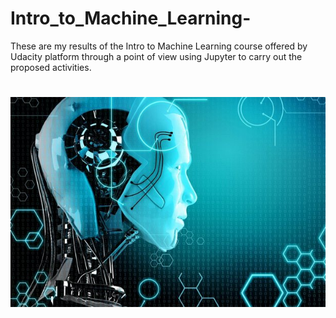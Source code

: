 # Intro_to_Machine_Learning-
These are my results of the Intro to Machine Learning course offered by Udacity platform through a point of view using Jupyter to carry out the proposed activities.
# ![logo](gears.jpg)
